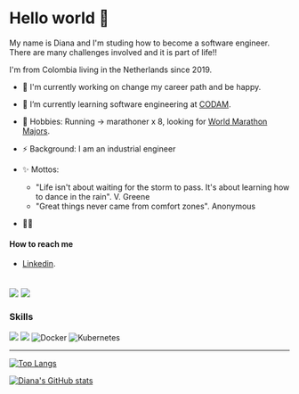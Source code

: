 # Hello world 👋

My name is Diana and I'm studing how to become a software engineer. There are many challenges involved and it is part of life!!

I'm from Colombia living in the Netherlands since 2019.

- 🔭 I'm currently working on change my career path and be happy.
- 🌱 I’m currently learning software engineering at [CODAM](https://www.codam.nl/en/).

- 🏃 Hobbies: Running -> marathoner x 8, looking for [World Marathon Majors](https://www.worldmarathonmajors.com/about/overview/).
- ⚡ Background: I am an industrial engineer
- ✨ Mottos: 
  - "Life isn't about waiting for the storm to pass. It's about learning how to dance in the rain". V. Greene
  - "Great things never came from comfort zones". Anonymous
- 💬👯

#### How to reach me
- [Linkedin](www.linkedin.com/in/dianasalamanca).


<a href= "www.linkedin.com/in/dianasalamanca"><img align=center src="https://img.shields.io/badge/linkedin-%230077B5.svg?&style=for-the-badge&logo=linkedin&logoColor=white" /></a>  <a href="mailto:dianitasale@gmail.com"><img align=center src="https://img.shields.io/badge/gmail-D14836?&style=for-the-badge&logo=gmail&logoColor=white" /></a>
---
### Skills

<img src="https://img.shields.io/badge/c%20-%2300599C.svg?&style=for-the-badge&logo=c&logoColor=white"/> <img src="https://img.shields.io/badge/c++%20-%2300599C.svg?&style=for-the-badge&logo=c%2B%2B&ogoColor=white"/> <img alt="Docker" src="https://img.shields.io/badge/docker%20-%230db7ed.svg?&style=for-the-badge&logo=docker&logoColor=white"/> <img alt="Kubernetes" src="https://img.shields.io/badge/kubernetes%20-%23326ce5.svg?&style=for-the-badge&logo=kubernetes&logoColor=white"/>

---

[![Top Langs](https://github-readme-stats.vercel.app/api/top-langs/?username=ingdicath&layout=compact&theme=tokyonight&hide=swift,roff)](https://github.com/ingdicath/github-readme-stats)

[![Diana's GitHub stats](https://github-readme-stats.vercel.app/api?username=ingdicath&theme=tokyonight&count_private&show_icons=true&hide=contribs,issues)](https://github.com/ingdicath/github-readme-stats)
